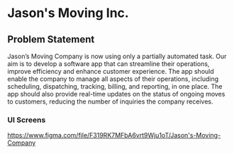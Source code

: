 # Jason's Moving Inc.

## Problem Statement
Jason’s Moving Company is now using only a partially automated task. Our aim is to develop a software app that can streamline their operations, improve efficiency and enhance customer experience. The app should enable the company to manage all aspects of their operations, including scheduling, dispatching, tracking, billing, and reporting, in one place. The app should also provide real-time updates on the status of ongoing moves to customers, reducing the number of inquiries the company receives.

### UI Screens
https://www.figma.com/file/F319RK7MFbA6vrt9Wju1oT/Jason's-Moving-Company
